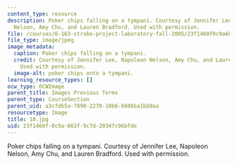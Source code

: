 ```yaml
---
content_type: resource
description: Poker chips falling on a tympani. Courtesy of Jennifer Lee, Napoleon
  Nelson, Amy Chu, and Lauren Bradford. Used with permission.
file: /courses/6-163-strobe-project-laboratory-fall-2005/23f1460f0c9a663f9c7d20347c96bfde_10.jpg
file_type: image/jpeg
image_metadata:
  caption: Poker chips falling on a tympani.
  credit: Courtesy of Jennifer Lee, Napoleon Nelson, Amy Chu, and Lauren Bradford.
    Used with permission.
  image-alt: poker chips onto a tympani.
learning_resource_types: []
ocw_type: OCWImage
parent_title: Images Previous Terms
parent_type: CourseSection
parent_uid: a3cfdb5a-7890-2270-10b6-6606ba1bb0aa
resourcetype: Image
title: 10.jpg
uid: 23f1460f-0c9a-663f-9c7d-20347c96bfde
---
```

Poker chips falling on a tympani. Courtesy of Jennifer Lee, Napoleon Nelson, Amy Chu, and Lauren Bradford. Used with permission.


